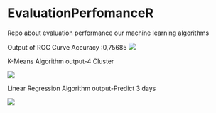 # EvaluationPerfomanceR
Repo about evaluation performance our machine learning algorithms




Output of ROC Curve
Accuracy :0,75685
<img src="http://i.hizliresim.com/pX35Nr.png">



K-Means Algorithm output-4 Cluster

<img src="http://i.hizliresim.com/VPnBpn.png">

Linear Regression Algorithm output-Predict 3 days

<img src="http://i.hizliresim.com/pX32Ya.png">